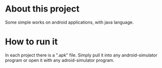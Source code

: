 # About this project
Some simple works on android applications, with java language.

# How to run it
In each project there is a ".apk" file. Simply pull it into any android-simulator program or open it with any adroid-simulator program.

